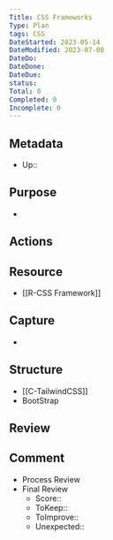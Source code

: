 ```yaml
---
Title: CSS Frameworks
Type: Plan
tags: CSS
DateStarted: 2023-05-14
DateModified: 2023-07-08
DateDo:
DateDone:
DateDue:
status: 
Total: 0
Completed: 0
Incomplete: 0
---
```

## Metadata
- Up::
## Purpose
- 
## Actions 

## Resource
- [[R-CSS Framework]]
## Capture
- 
## Structure
- [[C-TailwindCSS]]
- BootStrap
## Review

## Comment
- Process Review
- Final Review
	- Score::
	- ToKeep:: 
	- ToImprove:: 
	- Unexpected::  
